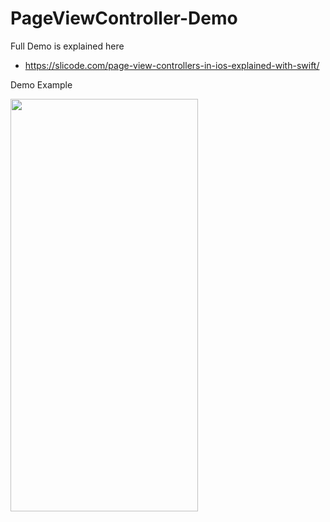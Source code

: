 # PageViewController-Demo

Full Demo is explained here

  - https://slicode.com/page-view-controllers-in-ios-explained-with-swift/
  
  
  Demo Example
  
  <img src="https://slicode.com/wp-content/uploads/2020/03/Simulator-Screen-Shot-iPhone-11-Pro-Max-2020-03-14-at-17.32.07.png" width="300" height="660">

  
 
